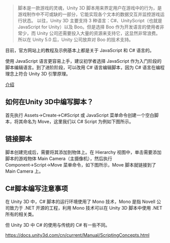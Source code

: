 > 脚本是一款游戏的灵魂，Unity 3D 脚本用来界定用户在游戏中的行为，是游戏制作中不可或缺的一部分，它能实现各个文本的数据交互并监控游戏运行状态。
以往，Unity 3D 主要支持 3 种语言：C#、UnityScript（也就是 JavaScript for Unity）以及 Boo。但是选择 Boo 作为开发语言的使用者非常少，而 Unity 公司还需要投入大量的资源来支持它，这显然非常浪费。
所以在 Unity 5.0 后，Unity 公司放弃对 Boo 的技术支持。

目前，官方网站上的教程及示例基本上都是关于 JavaScript 和 C# 语言的。

使用 JavaScript 语言更容易上手，建议初学者选择 JavaScript 作为入门阶段的脚本编辑语言。到了进阶阶段，可以改用 C# 语言编辑脚本，因为 C# 语言在编程理念上符合 Unity 3D 引擎原理。

[介绍](http://c.biancheng.net/view/2675.html)

## 如何在Unity 3D中编写脚本？
首先执行 Assets→Create→C#Script 或 JavaScript 菜单命令创建一个空白脚本，将其命名为 Move，这里我们以 C# Script 为例如下图所示。


## 链接脚本
脚本创建完成后，需要将其添加到物体上。在 Hierarchy 视图中，单击需要添加脚本的游戏物体 Main Camera（主摄像机），然后执行 Component→Script→Move 菜单命令，如下图所示，Move 脚本就链接到了 Main Camera 上。

## C#脚本编写注意事项
在 Unity 3D 中，C# 脚本的运行环境使用了 Mono 技术，Mono 是指 Novell 公司致力于 .NET 开源的工程，利用 Mono 技术可以在 Unity 3D 脚本中使用 .NET 所有的相关类。

但 Unity 3D 中 C# 的使用与传统的 C# 有一些不同。

https://docs.unity3d.com/cn/current/Manual/ScriptingConcepts.html

